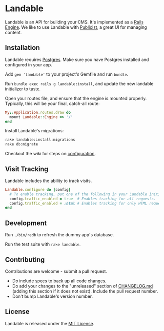 # Landable

Landable is an API for building your CMS. It's implemented as a [Rails Engine](http://guides.rubyonrails.org/engines.html). We like to use Landable with [Publicist](https://git.cashnetusa.com/trogdor/publicist), a great UI for managing content.


## Installation

Landable requires [Postgres](https://github.com/ged/ruby-pg). Make sure you have Postgres installed and configured in your app.

Add `gem 'landable'` to your project's Gemfile and run `bundle`.

Run `bundle exec rails g landable:install`, and update the new landable initializer to taste.

Open your routes file, and ensure that the engine is mounted properly. Typically, this will be your final, catch-all route:

```ruby
My::Application.routes.draw do
  mount Landable::Engine => '/'
end
```
Install Landable's migrations:

```sh
rake landable:install:migrations
rake db:migrate
```

Checkout the wiki for steps on [configuration](https://git.cashnetusa.com/dkaplan/landable/wiki/Configuration).

## Visit Tracking
Landable includes the ability to track visits.

```ruby
Landable.configure do |config|
  # To enable tracking, put one of the following in your Landable initializer:
  config.traffic_enabled = true  # Enables tracking for all requests.  (:all is also accepted here.)
  config.traffic_enabled = :html # Enables tracking for only HTML requests.
end
```

## Development

Run `./bin/redb` to refresh the dummy app's database.

Run the test suite with `rake landable`.

## Contributing 
Contributions are welcome - submit a pull request.

* Do include specs to back up all code changes.
* Do add your changes to the "unreleased" section of [CHANGELOG.md](CHANGELOG.md) (adding this section if it does not exist). Include the pull request number.
* Don't bump Landable's version number.

## License

Landable is released under the [MIT License](http://opensource.org/licenses/MIT).
